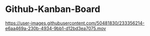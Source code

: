 # Github-Kanban-Board

https://user-images.githubusercontent.com/50481830/233356214-e6aa469a-230b-4934-9bb1-d12bd3ea7075.mov

